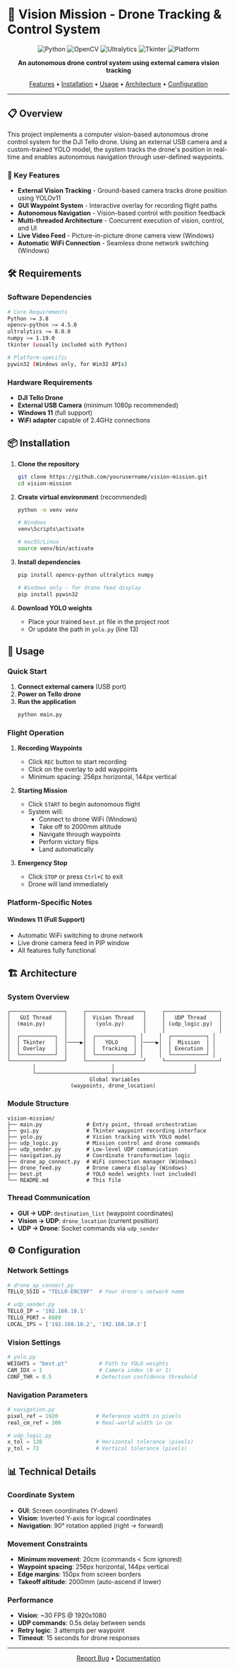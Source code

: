 # 🚁 Vision Mission - Drone Tracking & Control System

<div align="center">

![Python](https://img.shields.io/badge/Python-3.8%2B-blue?style=for-the-badge&logo=python&logoColor=white)
![OpenCV](https://img.shields.io/badge/OpenCV-4.x-green?style=for-the-badge&logo=opencv&logoColor=white)
![Ultralytics](https://img.shields.io/badge/YOLOv11-Ultralytics-orange?style=for-the-badge&logo=yolo&logoColor=white)
![Tkinter](https://img.shields.io/badge/Tkinter-GUI-lightblue?style=for-the-badge&logo=python&logoColor=white)
![Platform](https://img.shields.io/badge/Platform-Windows%20%7C%20macOS-purple?style=for-the-badge&logo=windows&logoColor=white)

**An autonomous drone control system using external camera vision tracking**

[Features](#features) • [Installation](#installation) • [Usage](#usage) • [Architecture](#architecture) • [Configuration](#configuration)

</div>

---

## 📋 Overview

This project implements a computer vision-based autonomous drone control system for the DJI Tello drone. Using an external USB camera and a custom-trained YOLO model, the system tracks the drone's position in real-time and enables autonomous navigation through user-defined waypoints.

### 🎯 Key Features

- **External Vision Tracking** - Ground-based camera tracks drone position using YOLOv11
- **GUI Waypoint System** - Interactive overlay for recording flight paths
- **Autonomous Navigation** - Vision-based control with position feedback
- **Multi-threaded Architecture** - Concurrent execution of vision, control, and UI
- **Live Video Feed** - Picture-in-picture drone camera view (Windows)
- **Automatic WiFi Connection** - Seamless drone network switching (Windows)

## 🛠️ Requirements

### Software Dependencies

```bash
# Core Requirements
Python >= 3.8
opencv-python >= 4.5.0
ultralytics >= 8.0.0
numpy >= 1.19.0
tkinter (usually included with Python)

# Platform-specific
pywin32 (Windows only, for Win32 APIs)
```

### Hardware Requirements

- **DJI Tello Drone** 
- **External USB Camera** (minimum 1080p recommended)
- **Windows 11** (full support)
- **WiFi adapter** capable of 2.4GHz connections

## 📦 Installation

1. **Clone the repository**
   ```bash
   git clone https://github.com/yourusername/vision-mission.git
   cd vision-mission
   ```

2. **Create virtual environment** (recommended)
   ```bash
   python -m venv venv
   
   # Windows
   venv\Scripts\activate
   
   # macOS/Linux
   source venv/bin/activate
   ```

3. **Install dependencies**
   ```bash
   pip install opencv-python ultralytics numpy
   
   # Windows only - for drone feed display
   pip install pywin32
   ```

4. **Download YOLO weights**
   - Place your trained `best.pt` file in the project root
   - Or update the path in `yolo.py` (line 13)

## 🚀 Usage

### Quick Start

1. **Connect external camera** (USB port)
2. **Power on Tello drone**
3. **Run the application**
   ```bash
   python main.py
   ```

### Flight Operation

1. **Recording Waypoints**
   - Click `REC` button to start recording
   - Click on the overlay to add waypoints
   - Minimum spacing: 256px horizontal, 144px vertical

2. **Starting Mission**
   - Click `START` to begin autonomous flight
   - System will:
     - Connect to drone WiFi (Windows)
     - Take off to 2000mm altitude
     - Navigate through waypoints
     - Perform victory flips
     - Land automatically

3. **Emergency Stop**
   - Click `STOP` or press `Ctrl+C` to exit
   - Drone will land immediately

### Platform-Specific Notes

#### Windows 11 (Full Support)
- Automatic WiFi switching to drone network
- Live drone camera feed in PIP window
- All features fully functional

## 🏗️ Architecture

### System Overview

```
┌─────────────────┐     ┌──────────────────┐     ┌─────────────────┐
│   GUI Thread    │     │  Vision Thread   │     │   UDP Thread    │
│  (main.py)      │     │   (yolo.py)      │     │ (udp_logic.py)  │
│                 │     │                  │     │                 │
│  ┌───────────┐  │     │  ┌────────────┐ │     │  ┌───────────┐ │
│  │ Tkinter   │  │────▶│  │   YOLO     │ │────▶│  │  Mission  │ │
│  │ Overlay   │  │     │  │  Tracking  │ │     │  │ Execution │ │
│  └───────────┘  │     │  └────────────┘ │     │  └───────────┘ │
└─────────────────┘     └──────────────────┘     └─────────────────┘
        │                        │                         │
        └────────────────────────┴─────────────────────────┘
                          Global Variables
                    (waypoints, drone_location)
```

### Module Structure

```
vision-mission/
├── main.py              # Entry point, thread orchestration
├── gui.py               # Tkinter waypoint recording interface
├── yolo.py              # Vision tracking with YOLO model
├── udp_logic.py         # Mission control and drone commands
├── udp_sender.py        # Low-level UDP communication
├── navigation.py        # Coordinate transformation logic
├── drone_ap_connect.py  # WiFi connection manager (Windows)
├── drone_feed.py        # Drone camera display (Windows)
├── best.pt              # YOLO model weights (not included)
└── README.md            # This file
```

### Thread Communication

- **GUI → UDP**: `destination_list` (waypoint coordinates)
- **Vision → UDP**: `drone_location` (current position)
- **UDP → Drone**: Socket commands via `udp_sender`

## ⚙️ Configuration

### Network Settings

```python
# drone_ap_connect.py
TELLO_SSID = "TELLO-E9C59F"  # Your drone's network name

# udp_sender.py
TELLO_IP = '192.168.10.1'
TELLO_PORT = 8889
LOCAL_IPS = ['192.168.10.2', '192.168.10.3']
```

### Vision Settings

```python
# yolo.py
WEIGHTS = "best.pt"          # Path to YOLO weights
CAM_IDX = 1                  # Camera index (0 or 1)
CONF_THR = 0.5              # Detection confidence threshold
```

### Navigation Parameters

```python
# navigation.py
pixel_ref = 1920            # Reference width in pixels
real_cm_ref = 300           # Real-world width in cm

# udp_logic.py
x_tol = 128                 # Horizontal tolerance (pixels)
y_tol = 72                  # Vertical tolerance (pixels)
```

## 📊 Technical Details

### Coordinate System

- **GUI**: Screen coordinates (Y-down)
- **Vision**: Inverted Y-axis for logical coordinates
- **Navigation**: 90° rotation applied (right → forward)

### Movement Constraints

- **Minimum movement**: 20cm (commands < 5cm ignored)
- **Waypoint spacing**: 256px horizontal, 144px vertical
- **Edge margins**: 150px from screen borders
- **Takeoff altitude**: 2000mm (auto-ascend if lower)

### Performance

- **Vision**: ~30 FPS @ 1920x1080
- **UDP commands**: 0.5s delay between sends
- **Retry logic**: 3 attempts per waypoint
- **Timeout**: 15 seconds for drone responses

---

<div align="center">


[Report Bug](https://github.com/yourusername/vision-mission/issues) • [Documentation](https://github.com/yourusername/vision-mission/wiki)

</div>
